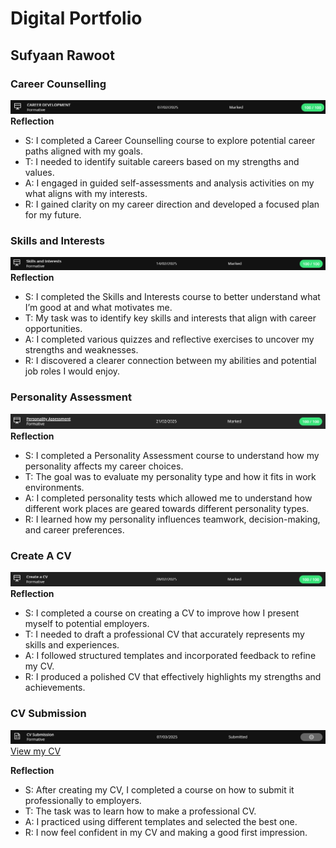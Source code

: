 # Digital Portfolio
## Sufyaan Rawoot

### Career Counselling
![Career Counselling](CareerDevelopment.png)
**Reflection**
* S: I completed a Career Counselling course to explore potential career paths aligned with my goals.
* T: I needed to identify suitable careers based on my strengths and values.
* A: I engaged in guided self-assessments and analysis activities on my what aligns with my interests.
* R: I gained clarity on my career direction and developed a focused plan for my future.

### Skills and Interests
![Skills And Interests](SkillsAndInterests.png)
**Reflection**
* S: I completed the Skills and Interests course to better understand what I’m good at and what motivates me.
* T: My task was to identify key skills and interests that align with career opportunities.
* A: I completed various quizzes and reflective exercises to uncover my strengths and weaknesses.
* R: I discovered a clearer connection between my abilities and potential job roles I would enjoy.

### Personality Assessment
![Personality Assessment](PersonalityAssessment.png)
**Reflection**
* S: I completed a Personality Assessment course to understand how my personality affects my career choices.
* T: The goal was to evaluate my personality type and how it fits in work environments.
* A: I completed personality tests which allowed me to understand how different work places are geared towards different personality types.
* R: I learned how my personality influences teamwork, decision-making, and career preferences.

### Create A CV
![Create A CV](CreateACV.png)
**Reflection**
* S: I completed a course on creating a CV to improve how I present myself to potential employers.
* T: I needed to draft a professional CV that accurately represents my skills and experiences.
* A: I followed structured templates and incorporated feedback to refine my CV.
* R: I produced a polished CV that effectively highlights my strengths and achievements.

### CV Submission
![CV Submission](CVSubmission.png)
[View my CV](Sufyaan_Rawoot_221075127_CV.pdf)

**Reflection**
* S: After creating my CV, I completed a course on how to submit it professionally to employers.
* T: The task was to learn how to make a professional CV.
* A: I practiced using different templates and selected the best one.
* R: I now feel confident in my CV and making a good first impression.
